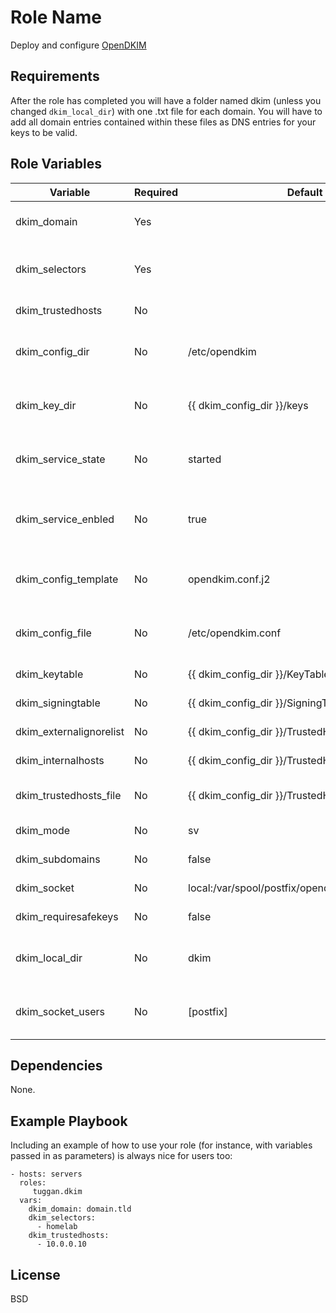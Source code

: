 Role Name
=========

Deploy and configure [OpenDKIM](http://www.opendkim.org/)

Requirements
------------

After the role has completed you will have a folder named dkim (unless you changed `dkim_local_dir`) with one .txt file for each domain. You will have to add all domain entries contained within these files as DNS entries for your keys to be valid.

Role Variables
--------------

| Variable                | Required | Default                                         | Description                                 |
| ----------------------- | -------- | ----------------------------------------------- | ------------------------------------------- |
| dkim_domain             | Yes      |                                                 | Domain to setup DKIM for                    |
| dkim_selectors          | Yes      |                                                 | Selectors for the domain. Added to DNS      |
| dkim_trustedhosts       | No       |                                                 | OpenDKIM option                             |
| dkim_config_dir         | No       | /etc/opendkim                                   | Where the OpenDKIM config directory         |
| dkim_key_dir            | No       | {{ dkim_config_dir }}/keys                      | Where the OpenDKIM keyfiles and definitions |
| dkim_service_state      | No       | started                                         | State of the OpenDKIM systemd service       |
| dkim_service_enbled     | No       | true                                            | If the OpenDKIM service should be enabled   |
| dkim_config_template    | No       | opendkim.conf.j2                                | Specifies what template to use              |
| dkim_config_file        | No       | /etc/opendkim.conf                              | Path to the OpenDKIM configuration file     |
| dkim_keytable           | No       | {{ dkim_config_dir }}/KeyTable                  | OpenDKIM option                             |
| dkim_signingtable       | No       | {{ dkim_config_dir }}/SigningTable              | OpenDKIM option                             |
| dkim_externalignorelist | No       | {{ dkim_config_dir }}/TrustedHosts              | OpenDKIM option                             |
| dkim_internalhosts      | No       | {{ dkim_config_dir }}/TrustedHosts              | OpenDKIM option                             |
| dkim_trustedhosts_file  | No       | {{ dkim_config_dir }}/TrustedHosts              | Path to TrustedHosts file                   |
| dkim_mode               | No       | sv                                              | OpenDKIM option                             |
| dkim_subdomains         | No       | false                                           | OpenDKIM option                             |
| dkim_socket             | No       | local:/var/spool/postfix/opendkim/opendkim.sock | OpenDKIM option                             |
| dkim_requiresafekeys    | No       | false                                           | OpenDKIM option                             |
| dkim_local_dir          | No       | dkim                                            | Local folder where to place DKIM txt files  |
| dkim_socket_users       | No       | [postfix]                                       | List of users to add to the opendkim group  |


Dependencies
------------

None.

Example Playbook
----------------

Including an example of how to use your role (for instance, with variables passed in as parameters) is always nice for users too:

    - hosts: servers
      roles:
         tuggan.dkim
      vars:
        dkim_domain: domain.tld
        dkim_selectors:
          - homelab
        dkim_trustedhosts:
          - 10.0.0.10

License
-------

BSD
